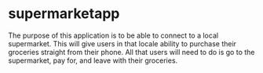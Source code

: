 # supermarketapp
The purpose of this application is to be able to connect to a local supermarket. This will give users in that locale
ability to purchase their groceries straight from their phone. All that users will need to do is go to the supermarket, pay for, and leave
with their groceries.
